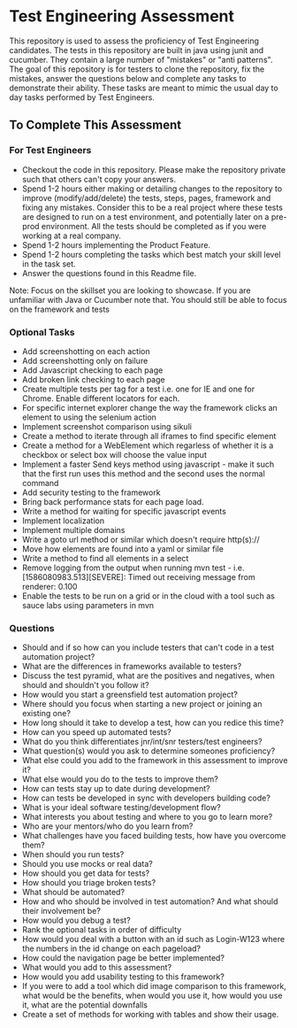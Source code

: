 # Test Engineering Assessment

This repository is used to assess the proficiency of Test Engineering candidates.  The tests in this repository
are built in java using junit and cucumber.  They contain a large number of "mistakes" or "anti patterns".  The
goal of this repository is for testers to clone the repository, fix the mistakes, answer the questions below
and complete any tasks to demonstrate their ability.  These tasks are meant to mimic the usual day to day tasks
performed by Test Engineers.

## To Complete This Assessment

### For Test Engineers

 - Checkout the code in this repository.  Please make the repository private such that others can't copy your answers.
 - Spend 1-2 hours either making or detailing changes to the repository to improve (modify/add/delete) the tests, steps, pages, framework and fixing any mistakes.  Consider this to be a real project where these tests are designed to run on a test environment, and potentially later on a pre-prod environment.  All the tests should be completed as if you were working at a real company.
 - Spend 1-2 hours implementing the Product Feature.
 - Spend 1-2 hours completing the tasks which best match your skill level in the task set.
 - Answer the questions found in this Readme file.

 Note: Focus on the skillset you are looking to showcase.  If you are unfamiliar with Java or Cucumber note that.  You should still be able to focus on the framework and tests


### Optional Tasks

- Add screenshotting on each action
- Add screenshotting only on failure
- Add Javascript checking to each page
- Add broken link checking to each page
- Create multiple tests per tag for a test i.e. one for IE and one for Chrome.  Enable different locators for each.
- For specific internet explorer change the way the framework clicks an element to using the selenium action
- Implement screenshot comparison using sikuli
- Create a method to iterate through all iframes to find specific element
- Create a method for a WebElement which regarless of whether it is a checkbox or select box will choose the value input
- Implement a faster Send keys method using javascript - make it such that the first run uses this method and the second uses the normal command
- Add security testing to the framework
- Bring back performance stats for each page load.
- Write a method for waiting for specific javascript events
- Implement localization
- Implement multiple domains
- Write a goto url method or similar which doesn't require http(s)://
- Move how elements are found into a yaml or similar file
- Write a method to find all elements in a select
- Remove logging from the output when running mvn test - i.e. [1586080983.513][SEVERE]: Timed out receiving message from renderer: 0.100
- Enable the tests to be run on a grid or in the cloud with a tool such as sauce labs using parameters in mvn


### Questions

- Should and if so how can you include testers that can't code in a test automation project?
- What are the differences in frameworks available to testers?
- Discuss the test pyramid, what are the positives and negatives, when should and shouldn't you follow it?
- How would you start a greensfield test automation project?
- Where should you focus when starting a new project or joining an existing one?
- How long should it take to develop a test, how can you redice this time?
- How can you speed up automated tests?
- What do you think differentiates jnr/int/snr testers/test engineers?
- What question(s) would you ask to determine someones proficiency?
- What else could you add to the framework in this assessment to improve it?
- What else would you do to the tests to improve them?
- How can tests stay up to date during development?
- How can tests be developed in sync with developers building code?
- What is your ideal software testing/development flow?
- What interests you about testing and where to you go to learn more?
- Who are your mentors/who do you learn from?
- What challenges have you faced building tests, how have you overcome them?
- When should you run tests?
- Should you use mocks or real data?
- How should you get data for tests?
- How should you triage broken tests?
- What should be automated?
- How and who should be involved in test automation?  And what should their involvement be?
- How would you debug a test?
- Rank the optional tasks in order of difficulty
- How would you deal with a button with an id such as Login-W123 where the numbers in the id change on each pageload?
- How could the navigation page be better implemented?
- What would you add to this assessment?
- How would you add usability testing to this framework?
- If you were to add a tool which did image comparison to this framework, what would be the benefits, when would you use it, how would you use it, what are the potential downfalls
- Create a set of methods for working with tables and show their usage.


